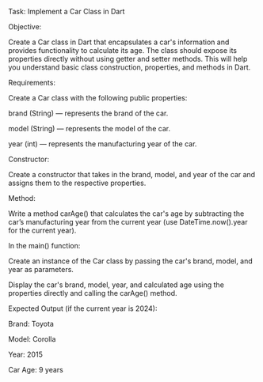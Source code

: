 Task: Implement a Car Class in Dart 

Objective:

Create a Car class in Dart that encapsulates a car's information and provides functionality to calculate its age. The class should expose its properties directly without using getter and setter methods. This will help you understand basic class construction, properties, and methods in Dart.


Requirements:

Create a Car class with the following public properties:


brand (String) — represents the brand of the car.

model (String) — represents the model of the car.

year (int) — represents the manufacturing year of the car.

Constructor:


Create a constructor that takes in the brand, model, and year of the car and assigns them to the respective properties.

Method:


Write a method carAge() that calculates the car's age by subtracting the car’s manufacturing year from the current year (use DateTime.now().year for the current year).

In the main() function:


Create an instance of the Car class by passing the car's brand, model, and year as parameters.

Display the car's brand, model, year, and calculated age using the properties directly and calling the carAge() method.

 

Expected Output (if the current year is 2024):

Brand: Toyota

Model: Corolla

Year: 2015

Car Age: 9 years